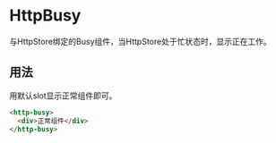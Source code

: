 # HttpBusy

与HttpStore绑定的Busy组件，当HttpStore处于忙状态时，显示正在工作。

## 用法

用默认slot显示正常组件即可。

```html
<http-busy>
  <div>正常组件</div>
</http-busy>
```
